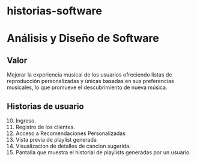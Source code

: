 # historias-software

# Análisis y Diseño de Software

## Valor
Mejorar la experiencia musical de los usuarios ofreciendo listas de reproducción personalizadas y únicas basadas en sus preferencias musicales, lo que promueve el descubrimiento de nueva música.

## Historias de usuario

10. Ingreso.
20. Registro de los clientes.
30. Acceso a Recomendaciones Personalizadas
40. Vista previa de playlist generada
50. Visualizacion de detalles de cancion sugerida.
60. Pantalla que muestra el historial de playlists generadas por un usuario.

